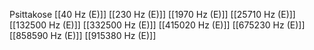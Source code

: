 Psittakose
[[40 Hz (E)]]
[[230 Hz (E)]]
[[1970 Hz (E)]]
[[25710 Hz (E)]]
[[132500 Hz (E)]]
[[332500 Hz (E)]]
[[415020 Hz (E)]]
[[675230 Hz (E)]]
[[858590 Hz (E)]]
[[915380 Hz (E)]]